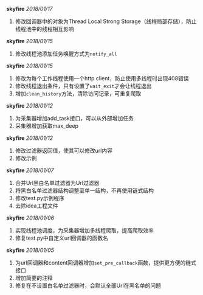 **skyfire** *2018/01/17*

1. 修改回调器中的对象为Thread Local Strong Storage（线程局部存储），防止线程池中的线程相互影响

**skyfire** *2018/01/15*

1. 修改线程池添加任务唤醒方式为`notify_all`

**skyfire** *2018/01/15*

1. 修改为每个工作线程使用一个http client，防止使用多线程时出现408错误
2. 修改线程退出条件，只有设置了`wait_exit`才会让线程退出
3. 增加`clean_history`方法，清除访问记录，可重复爬取

**skyfire** *2018/01/12*

1. 为采集器增加add_task接口，可以从外部增加任务
2. 采集器增加获取max_deep

**skyfire** *2018/01/12*

1. 修改过滤器返回值，使其可以修改url内容
2. 修改示例

**skyfire** *2018/01/07*

1. 合并Url黑白名单过滤器为Url过滤器
2. 将黑白名单过滤器结构调整至单一结构，不再使用链式结构
3. 修改test.py示例程序
4. 去除idea工程文件

**skyfire** *2018/01/06*

1. 实现线程池调度，为采集器增加多线程爬取，提高爬取效率
2. 修复test.py中自定义url回调器的函数名

**skyfire** *2018/01/05*

1. 为url回调器和content回调器增加`set_pre_callback`函数，提供更方便的链式接口
2. 增加简要的注释
3. 修复在不设置白名单过滤器时，会默认全部Url在黑名单的问题